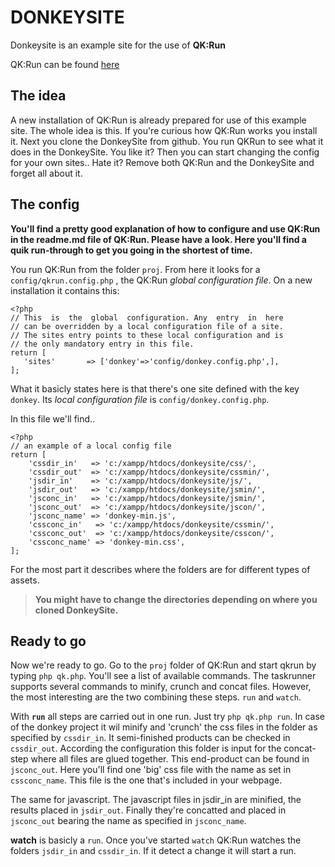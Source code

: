 # DONKEYSITE

Donkeysite is an example site for the use of **QK:Run**

QK:Run can be found [here](https://packagist.org/packages/tigrez/qkrun#dev-master)

## The idea
A new installation of QK:Run is already prepared for use of this example site. The whole idea  is this. If you're curious how QK:Run works you install it. Next you clone the DonkeySite from github. You run QKRun to see what it does in the DonkeySite. You like it? Then you can start changing the config for your own sites.. Hate it? Remove both QK:Run and the DonkeySite  and forget all about it.

## The config 

**You'll find a pretty good explanation of how to configure and use QK:Run in the readme.md file of  QK:Run. Please have a look. Here you'll find a quik run-through to get you going in the shortest of time.**

You run QK:Run from the folder `proj`. From here it looks for a `config/qkrun.config.php` , the QK:Run *global configuration file*. On a new installation it contains this:

    <?php
    // This  is  the  global  configuration. Any  entry  in  here 
    // can be overridden by a local configuration file of a site.
    // The sites entry points to these local configuration and is
    // the only mandatory entry in this file.
    return [
 	   'sites'       => ['donkey'=>'config/donkey.config.php',],
    ];
  
What it basicly states here is that there's one site defined with the key `donkey`. Its *local configuration file* is `config/donkey.config.php`.

In this file we'll find..

    <?php
    // an example of a local config file 
    return [
	    'cssdir_in'   => 'c:/xampp/htdocs/donkeysite/css/',
	    'cssdir_out'  => 'c:/xampp/htdocs/donkeysite/cssmin/',
	    'jsdir_in'    => 'c:/xampp/htdocs/donkeysite/js/',
	    'jsdir_out'   => 'c:/xampp/htdocs/donkeysite/jsmin/',
	    'jsconc_in'   => 'c:/xampp/htdocs/donkeysite/jsmin/',
	    'jsconc_out'  => 'c:/xampp/htdocs/donkeysite/jscon/',
	    'jsconc_name' => 'donkey-min.js',
	    'cssconc_in'   => 'c:/xampp/htdocs/donkeysite/cssmin/',
	    'cssconc_out'  => 'c:/xampp/htdocs/donkeysite/csscon/',
	    'cssconc_name' => 'donkey-min.css',
    ];
 
For the most part it describes where the folders are for different types of assets.
 
>**You might have to change the directories depending on where you cloned DonkeySite.**

## Ready to go
Now we're ready to go. Go to the `proj` folder of QK:Run and start qkrun by typing `php qk.php`. You'll see a list of available commands. The taskrunner supports several commands to minify, crunch and concat files. However, the most interesting are the two combining these steps. `run` and `watch`. 

With **`run`** all steps are carried out in one run. Just try `php qk.php run`. In case of the donkey project it wil minify and 'crunch' the css files in the folder as specified by `cssdir_in`. It semi-finished products can be checked in `cssdir_out`. According the configuration this folder is input for the concat-step where all files are glued together. This end-product can be found in `jsconc_out`. Here you'll find one 'big' css file with the name as set in `cssconc_name`. This file is the one that's included in your webpage.

The same for javascript. The javascript files in jsdir_in are minified, the results placed in `jsdir_out`. Finally they're concatted and placed in `jsconc_out` bearing the name as specified in `jsconc_name`.

**watch** is basicly a `run`. Once you've started `watch` QK:Run watches the folders `jsdir_in` and `cssdir_in`. If it detect a change it will start a run.    
 